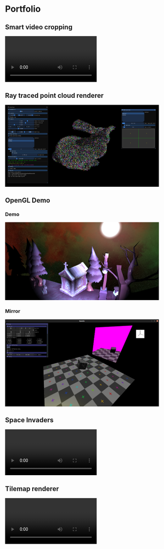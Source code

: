 # Portfolio

## Smart video cropping

<video controls>
    <source src="assets/auto_cropping.mp4" type="video/mp4">
    Sorry, your browser doesn't support embedded videos.
</video>
  
## Ray traced point cloud renderer

![](assets/optix_points_cloud.png)

## OpenGL Demo

### Demo

![](assets/gl_demo.png)

### Mirror

![](assets/gl_mirror.png)

## Space Invaders

<video controls>
    <source src="assets/space_invaders.mp4" type="video/mp4">
    Sorry, your browser doesn't support embedded videos.
</video>

## Tilemap renderer

<video controls>
    <source src="assets/tilemap_renderer.mp4" type="video/mp4">
    Sorry, your browser doesn't support embedded videos.
</video>

